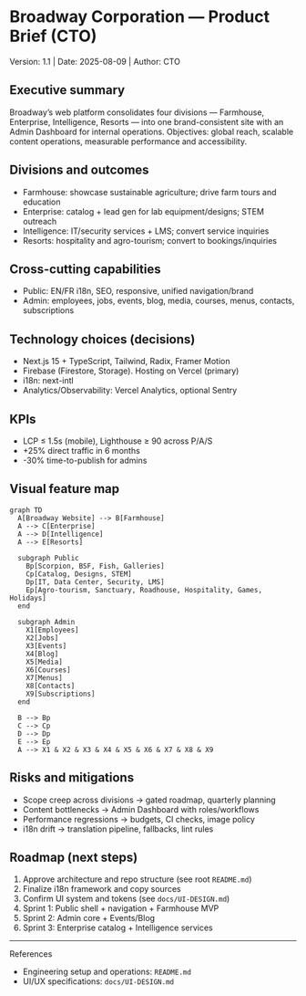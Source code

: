 # Broadway Corporation — Product Brief (CTO)

Version: 1.1 | Date: 2025-08-09 | Author: CTO

## Executive summary

Broadway’s web platform consolidates four divisions — Farmhouse, Enterprise, Intelligence, Resorts — into one brand-consistent site with an Admin Dashboard for internal operations. Objectives: global reach, scalable content operations, measurable performance and accessibility.

## Divisions and outcomes

- Farmhouse: showcase sustainable agriculture; drive farm tours and education
- Enterprise: catalog + lead gen for lab equipment/designs; STEM outreach
- Intelligence: IT/security services + LMS; convert service inquiries
- Resorts: hospitality and agro-tourism; convert to bookings/inquiries

## Cross-cutting capabilities

- Public: EN/FR i18n, SEO, responsive, unified navigation/brand
- Admin: employees, jobs, events, blog, media, courses, menus, contacts, subscriptions

## Technology choices (decisions)

- Next.js 15 + TypeScript, Tailwind, Radix, Framer Motion
- Firebase (Firestore, Storage). Hosting on Vercel (primary)
- i18n: next-intl
- Analytics/Observability: Vercel Analytics, optional Sentry

## KPIs

- LCP ≤ 1.5s (mobile), Lighthouse ≥ 90 across P/A/S
- +25% direct traffic in 6 months
- -30% time-to-publish for admins

## Visual feature map

```mermaid
graph TD
  A[Broadway Website] --> B[Farmhouse]
  A --> C[Enterprise]
  A --> D[Intelligence]
  A --> E[Resorts]

  subgraph Public
    Bp[Scorpion, BSF, Fish, Galleries]
    Cp[Catalog, Designs, STEM]
    Dp[IT, Data Center, Security, LMS]
    Ep[Agro-tourism, Sanctuary, Roadhouse, Hospitality, Games, Holidays]
  end

  subgraph Admin
    X1[Employees]
    X2[Jobs]
    X3[Events]
    X4[Blog]
    X5[Media]
    X6[Courses]
    X7[Menus]
    X8[Contacts]
    X9[Subscriptions]
  end

  B --> Bp
  C --> Cp
  D --> Dp
  E --> Ep
  A --> X1 & X2 & X3 & X4 & X5 & X6 & X7 & X8 & X9
```

## Risks and mitigations

- Scope creep across divisions → gated roadmap, quarterly planning
- Content bottlenecks → Admin Dashboard with roles/workflows
- Performance regressions → budgets, CI checks, image policy
- i18n drift → translation pipeline, fallbacks, lint rules

## Roadmap (next steps)

1. Approve architecture and repo structure (see root `README.md`)
2. Finalize i18n framework and copy sources
3. Confirm UI system and tokens (see `docs/UI-DESIGN.md`)
4. Sprint 1: Public shell + navigation + Farmhouse MVP
5. Sprint 2: Admin core + Events/Blog
6. Sprint 3: Enterprise catalog + Intelligence services

---

References

- Engineering setup and operations: `README.md`
- UI/UX specifications: `docs/UI-DESIGN.md`
